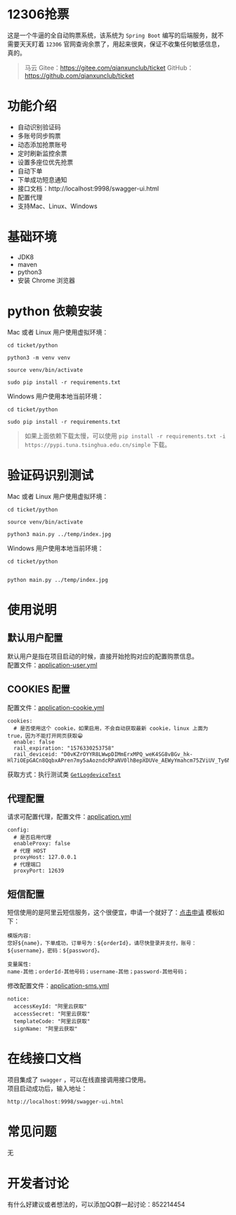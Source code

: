 # 12306抢票
这是一个牛逼的全自动购票系统，该系统为 `Spring Boot` 编写的后端服务，就不需要天天盯着 `12306` 官网查询余票了，用起来很爽，保证不收集任何敏感信息，真的。

> 马云 Gitee：https://gitee.com/qianxunclub/ticket
> GitHub：https://github.com/qianxunclub/ticket
# 功能介绍
- 自动识别验证码
- 多账号同步购票
- 动态添加抢票账号
- 定时刷新监控余票
- 设置多座位优先抢票
- 自动下单
- 下单成功短息通知
- 接口文档：http://localhost:9998/swagger-ui.html
- 配置代理
- 支持Mac、Linux、Windows


# 基础环境
- JDK8
- maven
- python3
- 安装 Chrome 浏览器

# python 依赖安装
Mac 或者 Linux 用户使用虚拟环境：
```
cd ticket/python

python3 -m venv venv

source venv/bin/activate

sudo pip install -r requirements.txt

```
Windows 用户使用本地当前环境：
```
cd ticket/python

sudo pip install -r requirements.txt

```
> 如果上面依赖下载太慢，可以使用 `pip install -r requirements.txt -i https://pypi.tuna.tsinghua.edu.cn/simple` 下载。

# 验证码识别测试
Mac 或者 Linux 用户使用虚拟环境：
```
cd ticket/python

source venv/bin/activate

python3 main.py ../temp/index.jpg
```

Windows 用户使用本地当前环境： 

```
cd ticket/python


python main.py ../temp/index.jpg
```

# 使用说明

## 默认用户配置
默认用户是指在项目启动的时候，直接开始抢购对应的配置购票信息。  
配置文件：[application-user.yml](src/main/resources/application-user.yml)  

## COOKIES 配置
配置文件：[application-cookie.yml](src/main/resources/application-cookie.yml) 
```
cookies:
  # 是否使用这个 cookie，如果启用，不会自动获取最新 cookie，linux 上面为 true，因为不能打开网页获取😁
  enable: false
  rail_expiration: "1576330253758"
  rail_deviceid: "D0vKZrOYYR8LWwpDIMmErxMPQ_weK4SG8vBGv_hk-Hl7iOEpGACn8QqbxAPren7my5aAozndcRPaNV0lhBepXDUVe_AEWyYmahcm75ZViUV_Ty6NbfVO20fWgQhNPSkAj5anYugDWT1drqVO9GRLv6vfHrVSbGJE"

``` 
获取方式：执行测试类 [`GetLogdeviceTest`](src/test/com/qianxunclub/ticket/GetLogdeviceTest.java)

## 代理配置
请求可配置代理，配置文件：[application.yml](src/main/resources/application.yml) 
```
config:
  # 是否启用代理
  enableProxy: false
  # 代理 HOST
  proxyHost: 127.0.0.1
  # 代理端口
  proxyPort: 12639
``` 

## 短信配置
短信使用的是阿里云短信服务，这个很便宜，申请一个就好了：[点击申请](https://www.aliyun.com/product/sms?spm=5176.8142029.cloudEssentials.57.e9396d3edQ9wXL)
模板如下：
```$xslt
模版内容:
您好${name}，下单成功，订单号为：${orderId}，请尽快登录并支付，账号：${username}，密码：${password}。

变量属性:
name-其他；orderId-其他号码；username-其他；password-其他号码；
```  

修改配置文件：[application-sms.yml](src/main/resources/application-sms.yml)  
```
notice:
  accessKeyId: "阿里云获取"
  accessSecret: "阿里云获取"
  templateCode: "阿里云获取"
  signName: "阿里云获取"
```

# 在线接口文档
项目集成了 `swagger` ，可以在线直接调用接口使用。  
项目启动成功后，输入地址：
```
http://localhost:9998/swagger-ui.html
```

# 常见问题
无

# 开发者讨论
有什么好建议或者想法的，可以添加QQ群一起讨论：852214454
